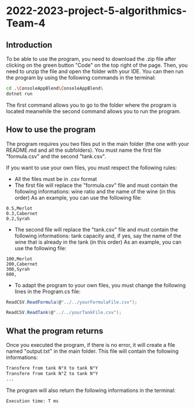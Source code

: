 # 2022-2023-project-5-algorithmics-Team-4

## Introduction

To be able to use the program, you need to download the .zip file after clicking on the green button "Code" on the top right of the page. Then, you need to unzip the file and open the folder with your IDE. You can then run the program by using the following commands in the terminal: 

```bash
cd .\ConsoleAppBlend\ConsoleAppBlend\
dotnet run
```

The first command allows you to go to the folder where the program is located meanwhile the second command allows you to run the program.

## How to use the program

The program requires you two files put in the main folder (the one with your README.md and all the subfolders). You must name the first file "formula.csv" and the second "tank.csv".

If you want to use your own files, you must respect the following rules:

- All the files must be in .csv format
- The first file will replace the "formula.csv" file and must contain the following informations: wine ratio and the name of the wine (in this order)
As an example, you can use the following file:

```csv
0.5,Merlot
0.3,Cabernet
0.2,Syrah
```

- The second file will replace the "tank.csv" file and must contain the following informations: tank capacity and, if yes, say the name of the wine that is already in the tank (in this order)
As an example, you can use the following file:

```csv
100,Merlot
200,Cabernet
300,Syrah
600,
```

- To adapt the program to your own files, you must change the following lines in the Program.cs file:

```csharp
ReadCSV.ReadFormula(@"../../yourFormulaFile.csv");

ReadCSV.ReadTank(@"../../yourTankFile.csv");
```

## What the program returns

Once you executed the program, if there is no error, it will create a file named "output.txt" in the main folder. This file will contain the following informations:

```txt
Transfere from tank N°X to tank N°Y
Transfere from tank N°Z to tank N°Y
...
```

The program will also return the following informations in the terminal:

```bash
Execution time: T ms
```
